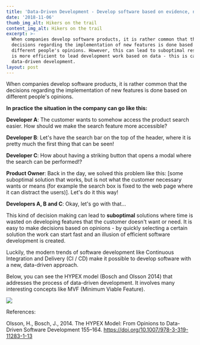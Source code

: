 ```yaml
---
title: 'Data-Driven Development - Develop software based on evidence, not opinions'
date: '2018-11-06'
thumb_img_alt: Hikers on the trail
content_img_alt: Hikers on the trail
excerpt: >-
  When companies develop software products, it is rather common that the
  decisions regarding the implementation of new features is done based on
  different people's opinions. However, this can lead to suboptimal results. It
  is more efficient to lead development work based on data - this is called
  data-driven development.
layout: post
---
```

When companies develop software products, it is rather common that 
the decisions regarding the implementation of new features is done based
 on different people's opinions.

**In practice the situation in the company can go like this:**

**Developer A**: The customer wants to somehow access the product search 
easier. How should we make the search feature more accessible?

**Developer B**: Let's have the search bar on the top of the header, where it is pretty much the first thing that can be seen!

**Developer C**: How about having a striking button that opens a modal where the search can be performed!?

**Product Owner**: Back in the day, we solved this problem like this: 
\[some suboptimal solution that works, but is not what the customer 
necessary wants or means (for example the search box is fixed to the web
 page where it can distract the users)]. Let's do it this way!

**Developers A, B and C**: Okay, let's go with that...

This kind of decision making can lead to **suboptimal** solutions where 
time is wasted on developing features that the customer doesn't want or 
need. It is easy to make decisions based on opinions - by quickly 
selecting a certain solution the work can start fast and an illusion of 
efficient software development is created.

Luckily, the modern trends of software development like Continuous 
Integration and Delivery (CI / CD) make it possible to develop software 
with a new, data-driven approach.

Below, you can see the HYPEX model (Bosch and Olsson 2014) that addresses the process of data-driven development. It involves many interesting concepts like MVF (Minimum Viable Feature).



![](/images/hypex.png)



References:

Olsson, H., Bosch, J., 2014. The HYPEX Model: From Opinions to Data-Driven Software Development 155–164. <https://doi.org/10.1007/978-3-319-11283-1-13>
